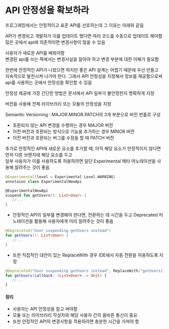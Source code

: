 # API 안정성을 확보하라

프로그래밍에서는 안정적이고 표준 API를 선호하는데 그 이유는 아래와 같음

API가 변경되고 개발자가 이를 업데이트 했다면 여러 코드를 수동으로 업데이트 해야함\
많은 곳에서 api에 의존적이면 변경사항이 많을 수 있음

사용자가 새로운 API를 배워야함\
변경된 api를 쓰는 쪽에서는 변경사실을 알아야 하고 변경 부분에 대한 이해가 필요함

한번에 안정적인 API가 나왔으면 하지만 좋은 API 설계는 어렵기 때문에 우선 만들고 지속적으로 발전시켜 나가야 한다. 그래서 API 안정성을 지정해서 정보를 제공함으로써 api를 사용하는 곳에서 안정성을 확인할 수 있음

안정성 제공에 가장 간단한 방법은 문서에서 API 일부가 불안정한지 명확하게 지정

버전을 사용해 전체 라이브러리 또는 모듈의 안정성을 지정

Semantic Versioning : MAJOR.MINOR.PATCH의 3개 부분으로 버전 번홀르 구성

* 호환되지 않는 API 변경을 수행하는 경우 MAJOR 버전
* 이전 버전과 호환되는 방식으로 기능을 추가하는 경우 MINOR 버전
* 이전 버전과 호환되는 버그를 수정을 할 때 PATCH 버전

추가로 안정적인 API에 새로운 요소를 추가할 때, 아직 해당 요소가 안정적이지 않다면 먼저 다른 브랜치에 해당 요소를 두고 \
일부 사용자가 이를 사용하도록 허용하려면 일단 Experimental 메타 어노테이션을 사용해 알려주는 것이 좋음

```kotlin
@Experimental(level = Experimental.Level.WARNING)
annotaion class ExperimentalNewApi

@ExperimentalNewApi
suspend fun getUsers(): List<User> {
   //... 
}
```

* 안정적인 API의 일부를 변경해야 한다면, 전환하는 데 시간을 두고 Deprecated 어노테이션을 활용해 사용자에게 미리 알려주는 것이 좋음

```kotlin
@Deprecated("User suspending getUsers instead")
fun getUsers(): List<User> {
   //... 
}
```

* 또한 직접적인 대안이 있는 ReplaceWith 경우 IDE에서 자동 전환을 허용하도록 지정

```kotlin
@Deprecated("User suspending getUsers instead", ReplaceWith("getUsers()"))
fun getUsers(callback: (List<User> -> Unit) {
   //... 
}
```

#### 정리

* 사용자는 API 안정성을 알고 써야함
* 모듈 또는 라이브러리 작성자와 해당 사용자 간의 올바른 통신이 중요
* 또한 안정적인 API의 변경사항을 적용하려면 충분한 시간을 가져야 함
